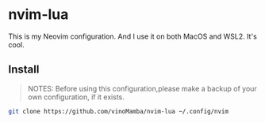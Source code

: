 # nvim-lua
This is my Neovim configuration. And I use it on both MacOS and WSL2. It's cool.

## Install 

> NOTES: Before using this configuration,please make a backup of your own configuration, if it exists.
```bash
git clone https://github.com/vinoMamba/nvim-lua ~/.config/nvim
```

